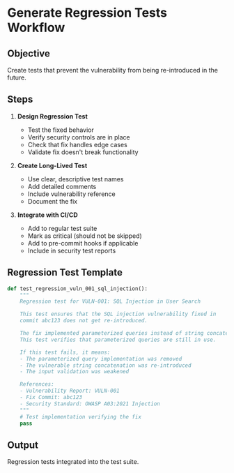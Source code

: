# Generate Regression Tests Workflow

## Objective
Create tests that prevent the vulnerability from being re-introduced in the future.

## Steps

1. **Design Regression Test**
   - Test the fixed behavior
   - Verify security controls are in place
   - Check that fix handles edge cases
   - Validate fix doesn't break functionality

2. **Create Long-Lived Test**
   - Use clear, descriptive test names
   - Add detailed comments
   - Include vulnerability reference
   - Document the fix

3. **Integrate with CI/CD**
   - Add to regular test suite
   - Mark as critical (should not be skipped)
   - Add to pre-commit hooks if applicable
   - Include in security test reports

## Regression Test Template

```python
def test_regression_vuln_001_sql_injection():
    """
    Regression test for VULN-001: SQL Injection in User Search

    This test ensures that the SQL injection vulnerability fixed in
    commit abc123 does not get re-introduced.

    The fix implemented parameterized queries instead of string concatenation.
    This test verifies that parameterized queries are still in use.

    If this test fails, it means:
    - The parameterized query implementation was removed
    - The vulnerable string concatenation was re-introduced
    - The input validation was weakened

    References:
    - Vulnerability Report: VULN-001
    - Fix Commit: abc123
    - Security Standard: OWASP A03:2021 Injection
    """
    # Test implementation verifying the fix
    pass
```

## Output
Regression tests integrated into the test suite.
